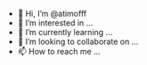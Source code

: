 - 👋 Hi, I’m @atimofff
- 👀 I’m interested in ...
- 🌱 I’m currently learning ...
- 💞️ I’m looking to collaborate on ...
- 📫 How to reach me ...

<!---
atimofff/atimofff is a ✨ special ✨ repository because its `README.md` (this file) appears on your GitHub profile.
You can click the Preview link to take a look at your changes.
--->
